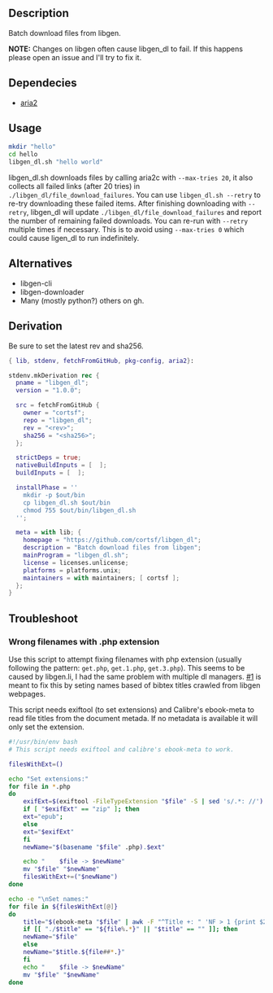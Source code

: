 ## Description
Batch download files from libgen.

**NOTE:** Changes on libgen often cause libgen_dl to fail. If this happens please open an issue and I'll try to fix it.

## Dependecies

- [aria2](https://github.com/aria2/aria2)

## Usage

``` bash
mkdir "hello"
cd hello
libgen_dl.sh "hello world"
```

libgen_dl.sh downloads files by calling aria2c with `--max-tries 20`, it also collects all failed links (after 20 tries) in `./libgen_dl/file_download_failures`. You can use `libgen_dl.sh --retry` to re-try downloading these failed items. After finishing downloading with `--retry`, libgen_dl will update `./libgen_dl/file_download_failures` and report the number of remaining failed downloads. You can re-run with `--retry` multiple times if necessary. This is to avoid using `--max-tries 0` which could cause ligen_dl to run indefinitely.

## Alternatives
- libgen-cli
- libgen-downloader
- Many (mostly python?) others on gh.

## Derivation
Be sure to set the latest rev and sha256.

``` nix
{ lib, stdenv, fetchFromGitHub, pkg-config, aria2}:

stdenv.mkDerivation rec {
  pname = "libgen_dl";
  version = "1.0.0";

  src = fetchFromGitHub {
    owner = "cortsf";
    repo = "libgen_dl";
    rev = "<rev>";
    sha256 = "<sha256>";
  };

  strictDeps = true;
  nativeBuildInputs = [  ];
  buildInputs = [  ];

  installPhase = ''
    mkdir -p $out/bin
    cp libgen_dl.sh $out/bin
    chmod 755 $out/bin/libgen_dl.sh
  '';

  meta = with lib; {
    homepage = "https://github.com/cortsf/libgen_dl";
    description = "Batch download files from libgen";
    mainProgram = "libgen_dl.sh";
    license = licenses.unlicense;
    platforms = platforms.unix;
    maintainers = with maintainers; [ cortsf ];
  };
}
```

## Troubleshoot


###  Wrong filenames with .php extension
Use this script to attempt fixing filenames with php extension (usually following the pattern: `get.php`, `get.1.php`, `get.3.php`). This seems to be caused by libgen.li, I had the same problem with multiple dl managers. [#1](/../../issues/1) is meant to fix this by seting names based of bibtex titles crawled from libgen webpages. 

This script needs exiftool (to set extensions) and Calibre's ebook-meta to read file titles from the document metada. If no metadata is available it will only set the extension.

``` bash
#!/usr/bin/env bash
# This script needs exiftool and calibre's ebook-meta to work.

filesWithExt=()

echo "Set extensions:"
for file in *.php 
do
    exifExt=$(exiftool -FileTypeExtension "$file" -S | sed 's/.*: //')
    if [ "$exifExt" == "zip" ]; then
	ext="epub";
    else
	ext="$exifExt"
    fi
    newName="$(basename "$file" .php).$ext"

    echo "    $file	-> $newName"
    mv "$file" "$newName"
    filesWithExt+=("$newName")
done

echo -e "\nSet names:"
for file in ${filesWithExt[@]}
do
    title="$(ebook-meta "$file" | awk -F "^Title +: " 'NF > 1 {print $2}')"
    if [[ "./$title" == "${file%.*}" || "$title" == "" ]]; then
	newName="$file" 
    else
	newName="$title.${file##*.}"
    fi 
    echo "    $file	-> $newName"
    mv "$file" "$newName"
done
```
